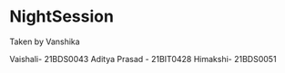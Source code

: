 # NightSession

Taken by Vanshika

Vaishali- 21BDS0043
Aditya Prasad - 21BIT0428
Himakshi- 21BDS0051
